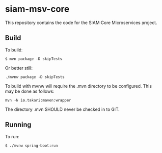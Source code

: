 # siam-msv-core

This repository contains the code for the SIAM Core Microservices project.

## Build


To build:

```$ mvn package -D skipTests```

Or better still:

```./mvnw package -D skipTests```

To build with mvnw will require the .mvn directory to be configured. This 
may be done as follows:

```mvn -N io.takari:maven:wrapper```

The directory .mvn SHOULD never be checked in to GIT.

## Running

To run:

```$ ./mvnw spring-boot:run```


